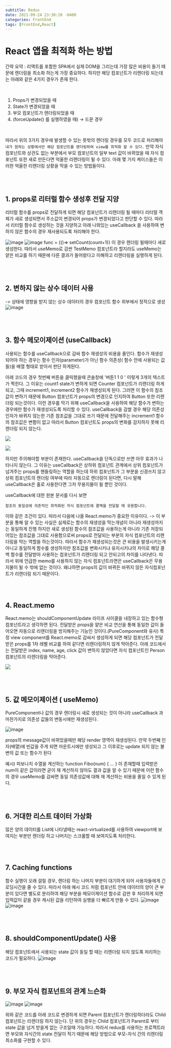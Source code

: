 ```yaml
---
subtitle: Redux
date: 2021-09-24 23:30:28 -0400
categories: FrontEnd
tags: [FrontEnd,React]
---
```


# React 앱을 최적화 하는 방법

간략 요약 : 리액트를 포함한 SPA에서 실제 DOM을 그리는데 가장 많은 비용이 들기 때문에 렌더링을 최소화 하는게 가장 중요하다.
하지만 해당 컴포넌트가 리렌더링 되는데는 아래와 같은 4가지 경우가 존재 한다.

<br>

1. Props가 변경되었을 때
2. State가 변경되었을 때
3. 부모 컴포넌트가 렌더링되었을 때
4. (forceUpdate() 를 실행하였을 때) -> 드문 경우

<br>

따라서 위의 3가지 경우에 발생할 수 있는 뜻밖의 렌더링 경우를 모두 코드로 처리해야 `내가 원하는 상황에서만 해당 컴포넌트를 렌더링하여 view를 최적화 할 수 있다.` 만약 자식 컴포넌트와 상관도 없는 부분에서 부모 컴포넌트의 일부 text 값이 바뀌었을 때 자식 컴포넌트 또한 새로 만든다면 억울한 리렌더링이 될 수 있다. 아래 몇 가지 케이스들은 이러한 억울한 리렌더링 상황을 막을 수 있는 방법들이다.

<br><br>

## 1. props로 리터럴 함수 생성후 전달 지양
리터럴 함수를 props로 전달하게 되면 해당 컴포넌트가 리렌더링 될 때마다 리터럴 객체가 새로 생성되면서 주소값이 변경되어 props가 변경되었다고 판단할 수 있다. 따라서 리터럴 함수로 생성하는 것을 지양하고 아래 나와있는 useCallback 을 사용하여 변하지 않은 함수의 경우 재사용되도록 처리해야 한다.

![image](https://user-images.githubusercontent.com/29361653/134708845-e1b4346a-3532-4617-9cd9-bf8554ad4233.png)
![image](https://user-images.githubusercontent.com/29361653/134713462-6c037864-b2b9-4a9c-9c53-762e07d181e6.png)
func = {()=> setCount(count+1)}  이 경우 렌더링 될때마다 새로 생성한다. 따라서 useMemo로 감싼 TestMemo 컴포넌트라 할지라도 useMemo는 얕은 비교를 하기 때문에 다른 결과가 들어왔다고 이해하고 리렌더링을 실행하게 된다.

<br><br>

## 2. 변하지 않는 상수 데이터 사용
-> 상태에 영향을 받지 않는 상수 데이터의 경우 컴포넌트 함수 외부에서 정적으로 생성
![image](https://user-images.githubusercontent.com/29361653/134709118-6cd217ac-44f4-4a67-bdc3-9164984cd974.png)

<br><br>

## 3. 함수 메모이제이션 (useCallback)
사용되는 함수를 useCallback으로 감싸 함수 재생성의 비용을 줄인다. 함수가 재생성되어야 하는 경우는 함수 인자(parameter)가 아닌 함수 의존성( 함수 안에 사용되는 값들)을 배열 형태로 받아서 판단 하게된다.

아래 코드의 경우 첫번째 버튼을 클릭했을때 콘솔창에
'버튼1 1 0 ' 이렇게 3개의 텍스트가 찍힌다. 그 이유는 count1 state가 변하게 되면 Counter 컴포넌트가 리렌더링 하게 되고, 그때 increment1, increment2 함수가 재생성되게 된다. 그러면 이 함수의 참조값이 변하기 때문에 Button 컴포넌트가 props의 변경으로 인지하여 Button 또한 리렌더링 되는것이다. 이런 경우를 막기 위해 useCallback을 사용하여 해당 함수가 변하는 경우에만 함수가 재생성되도록 처리할 수 있다. useCallback을 감쌀 경우 해당 의존성 인자가 바뀌지 않는한 기존 참조값을 그대로 쓰기 때문에 전달해주는 increment1 함수의 참조값은 변함이 없고 따라서 Button 컴포넌트도 props의 변화를 감지하지 못해 리렌더링 되지 않는다.

![](https://junstar17.github.io/img/2021-09-25-02-36-29.png)

![](https://junstar17.github.io/img/2021-09-25-02-39-47.png)



하지만 주의해야할 부분이 존재한다. useCallback을 단독으로만 쓰면 아무 효과가 나타나지 않는다. 그 이유는 useCallback은 상하위 컴포넌트 관계에서 상위 컴포넌트가 넘겨주는 props를 핸들링하는 역할을 하는데 하위 컴포넌트가 그 부분을 신경쓰지 않고 상위 컴포넌트의 렌더링 여부에 따라 자동으로 렌더링이 된다면, 다시 말해 useCallback은 홀로 사용한다면 그저 무용지물이 될 뿐인 것이다.

useCallback에 대한 원본 문서를 다시 보면
```
참조의 동일성에 의존적인 최적화된 자식 컴포넌트에 콜백을 전달할 때 유용합니다.
```
이와 같은 조건이 있다. 따라서 다음에 나올 React.memo가 중요한 이유이다.
-> 이 부분을 통해 알 수 있는 사실은 실제로는 함수의 재생성을 막는개념이 아니라 재생성까지는 동일하게 진행 하지만 새로 생성된 함수의 참조값을 사용하는게 아니라 기존 저장되어있는 참조값을 그대로 사용함으로써 props로 전달되는 부분의 자식 컴포넌트의 리렌더링을 막는 역할을 하는것이다. 따라서 함수가 재생성되는것은 큰 비용을 발생시키는게 아니고 동일하게 함수를 생성하지만 참조값을 변화시키냐 유지시키냐의 차이로 해당 콜백 함수를 전달받아 사용하는 컴포넌트가 리렌더링 되고 안되고의 차이를 나타낸다. 따라서 위에 언급한 memo를 사용하지 않는 자식 컴포넌트라면은 useCallback은 무용지물이 될 수 밖에 없는 것이다. 왜냐하면 props의 값이 바뀌든 바뀌지 않든 자식컴포넌트가 리렌더링 되기 때문이다.

<br><br>

## 4. React.memo

React.memo는 shouldComponentUpdate 라이프 사이클을 내장하고 있는 함수형 컴포넌트라고 생각하면 된다. 전달받은 props을 얕은 비교 연산을 통해 동일한 값이 들어오면 자동으로 리렌더링을 방지해주는 기능인 것이다.(PureComponent와 유사)
특정 view component를 React.memo로 감싸서 생성하게 되면 해당 컴포넌트가 전달받은 props를 1차 레벨 비교를 하여 같다면 리렌더링하지 않게 막아준다. 아래 코드에서는 전달받은 index, name, age, click 값이 변하지 않았다면 자식 컴포넌트인 Person 컴포넌트의 리렌더링을 막아준다.

![](https://junstar17.github.io/img/2021-09-25-02-47-54.png)

<br><br>

## 5. 값 메모이제이션 ( useMemo)
PureComponent나 값의 경우 렌더링시 새로 생성되는 것이 아니라 useCallback 과 마찬가지로 의존성 값들의 변동시에만 재생성된다. 

![image](https://user-images.githubusercontent.com/29361653/134710406-8007d209-63c1-4f62-a514-b6d3f04b1e02.png)

props의 message값이 바뀌었을때만 해당 render 영역이 재생성된다. 만약 두번째 인자(배열)에 빈값을 주게 되면 마운트시에만 생성되고 그 이후로는 update 되지 않는 불변의 값 또는 함수가 된다

예시) 피보나치 수열을 계산하는 function Fibo(num) { ... } 이 존재할때 입력받은 num이 같은 값이라면 굳이 재 계산하지 않아도 결과 값을 알 수 있기 때문에 이런 함수의 경우 useMemo를 감싸면 동일 의존성값에 대해 재 계산하는 비용을 줄일 수 있게 된다.

<br><br>



## 6. 거대한 리스트 데이터 가상화
 많은 양의 데이터를 List에 나타낼때는 react-virtualized를 사용하여 viewport에 보여지는 부분만 렌더링 하고 나머지는 스크롤할 때 보여지도록 처리한다.

<br><br>

## 7. Caching functions
함수 실행이 오래 걸릴 경우, 렌더링 하는 나머지 부분이 대기하게 되어 사용자들에게 긴 로딩시간을 줄 수 있다. 따라서 아래 예시 코드 처럼 컴포넌트 안에 데이터의 양이 큰 부분이 있다면 별도로 분리하여 해당 부분을 메모이제이션 함수로 감싼 후 처리하게 되면 입력값이 같을 경우 캐시된 값을 리턴하여 실행을 더 빠르게 만들 수 있다.
![image](https://user-images.githubusercontent.com/29361653/134712288-d23725ba-0438-4fa3-b74c-b1747e583702.png)
![image](https://user-images.githubusercontent.com/29361653/134712465-f0f4a3f0-72aa-44b3-9992-09bf716fa333.png)

<br><br>

## 8. shouldComponentUpdate() 사용
해당 컴포넌트에서 사용되는 state 값이 동일 할 때는 리렌더링 되지 않도록 처리하는 코드가 필요하다.
![image](https://user-images.githubusercontent.com/29361653/134713999-a73d5c23-66e7-4f1e-a0d0-ea7911aab96a.png)

<br><br>

## 9. 부모 자식 컴포넌트의 관계 느슨화
![image](https://user-images.githubusercontent.com/29361653/134714452-79cd9dcb-b4ea-412e-ab0a-ed839f2595c3.png)
![image](https://user-images.githubusercontent.com/29361653/134714465-102ec660-61c4-4d55-b221-69d8cddfacd4.png)

위와 같은 코드를 아래 코드로 변경하게 되면 Parent 컴포넌트가 렌더링하더라도 Child 컴포넌트는 리렌더링 하지 않는다. 단 위의 경우는 Child 컴포넌트가 Parent로 부터 state 값을 넘겨 받을게 없는 구조일때 가능하다. 따라서 redux를 사용하는 프로젝트라면 부모와 자식간의 state 전달이 적기 때문에 해당 방법으로 부모-자식 간의 리렌더링 최소화를 구현할 수 있다.
